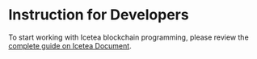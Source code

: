 # Instruction for Developers

To start working with Icetea blockchain programming, please review the [complete guide on Icetea Document](https://docs.icetea.io/guide/).
